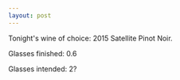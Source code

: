 ```yaml
---
layout: post
---
```


Tonight's wine of choice: 2015 Satellite Pinot Noir. 

Glasses finished: 0.6

Glasses intended: 2? 